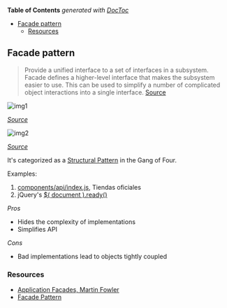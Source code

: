 <!-- START doctoc generated TOC please keep comment here to allow auto update -->
<!-- DON'T EDIT THIS SECTION, INSTEAD RE-RUN doctoc TO UPDATE -->
**Table of Contents**  *generated with [DocToc](https://github.com/thlorenz/doctoc)*

- [Facade pattern](#facade-pattern)
  - [Resources](#resources)

<!-- END doctoc generated TOC please keep comment here to allow auto update -->

## Facade pattern

> Provide a unified interface to a set of interfaces in a subsystem. Facade defines a higher-level interface that makes the subsystem easier to use. This can be used to simplify a number of complicated object interactions into a single interface.
[Source](http://c2.com/cgi/wiki?FacadePattern)

![img1](http://martinfowler.com/eaaCatalog/distributedFacadeSketch.gif)

_[Source](http://martinfowler.com/eaaCatalog/remoteFacade.html)_

![img2](https://en.wikipedia.org/wiki/File:Example_of_Facade_design_pattern_in_UML.png)

_[Source](https://en.wikipedia.org/wiki/Facade_pattern)_

It's categorized as a [Structural Pattern](https://en.wikipedia.org/wiki/Structural_pattern) in the Gang of Four.

Examples:
  1. [components/api/index.js](https://github.com/js-squad/tiendas-oficiales/blob/master/components/api/index.js), Tiendas oficiales
  2. jQuery's [$( document ).ready()](https://learn.jquery.com/using-jquery-core/document-ready/)


*Pros*
- Hides the complexity of implementations
- Simplifies API

*Cons*
- Bad implementations lead to objects tightly coupled


### Resources
- [Application Facades, Martin Fowler](http://martinfowler.com/apsupp/appfacades.pdf)
- [Facade Pattern](http://c2.com/cgi/wiki?FacadePattern)